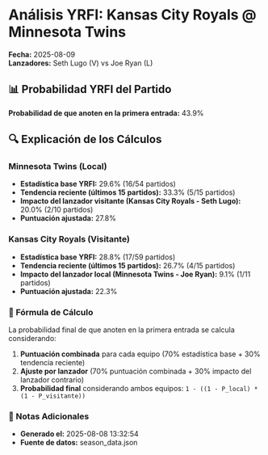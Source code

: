 # Análisis YRFI: Kansas City Royals @ Minnesota Twins

**Fecha:** 2025-08-09  
**Lanzadores:** Seth Lugo (V) vs Joe Ryan (L)

## 📊 Probabilidad YRFI del Partido

**Probabilidad de que anoten en la primera entrada:** 43.9%

## 🔍 Explicación de los Cálculos

### Minnesota Twins (Local)
- **Estadística base YRFI:** 29.6% (16/54 partidos)
- **Tendencia reciente (últimos 15 partidos):** 33.3% (5/15 partidos)
- **Impacto del lanzador visitante (Kansas City Royals - Seth Lugo):** 20.0% (2/10 partidos)
- **Puntuación ajustada:** 27.8%

### Kansas City Royals (Visitante)
- **Estadística base YRFI:** 28.8% (17/59 partidos)
- **Tendencia reciente (últimos 15 partidos):** 26.7% (4/15 partidos)
- **Impacto del lanzador local (Minnesota Twins - Joe Ryan):** 9.1% (1/11 partidos)
- **Puntuación ajustada:** 22.3%

### 📝 Fórmula de Cálculo

La probabilidad final de que anoten en la primera entrada se calcula considerando:
1. **Puntuación combinada** para cada equipo (70% estadística base + 30% tendencia reciente)
2. **Ajuste por lanzador** (70% puntuación combinada + 30% impacto del lanzador contrario)
3. **Probabilidad final** considerando ambos equipos: `1 - ((1 - P_local) * (1 - P_visitante))`

### 📌 Notas Adicionales

- **Generado el:** 2025-08-08 13:32:54
- **Fuente de datos:** season_data.json
